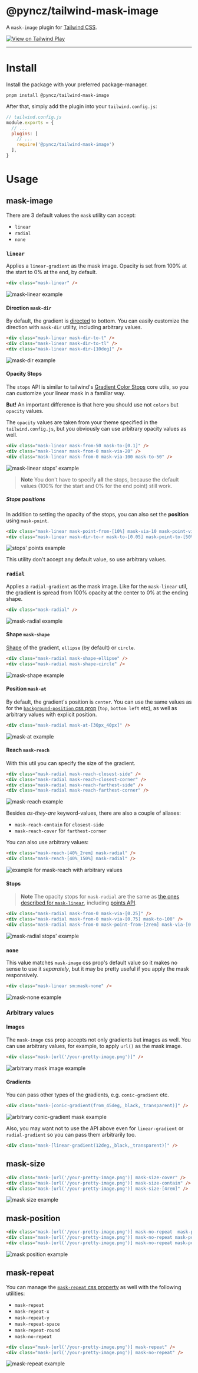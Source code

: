 # @pyncz/tailwind-mask-image

A `mask-image` plugin for [Tailwind CSS](https://tailwindcss.com).

[<img alt="View on Tailwind Play" src="https://img.shields.io/badge/View%20on%20Tailwind%20Play-%2357a7e1.svg?logo=tailwindcss&logoColor=white&style=flat-square" />](https://play.tailwindcss.com/szgRchW420)

---

# Install

Install the package with your preferred package-manager.
```
pnpm install @pyncz/tailwind-mask-image
```

After that, simply add the plugin into your `tailwind.config.js`:

```js
// tailwind.config.js
module.exports = {
  // ...
  plugins: [
    // ...
    require('@pyncz/tailwind-mask-image')
  ],
}
```


# Usage

## mask-image

There are 3 default values the `mask` utility can accept:
- `linear`
- `radial`
- `none`


### `linear`

Applies a `linear-gradient` as the mask image. Opacity is set from 100% at the start to 0% at the end, by default.

```html
<div class="mask-linear" />
```
![mask-linear example](examples/mask-linear.png)

#### Direction `mask-dir`

By default, the gradient is [directed](https://developer.mozilla.org/en-US/docs/Web/CSS/gradient/linear-gradient#values) to bottom. You can easily customize the direction with `mask-dir` utility, including arbitrary values.

```html
<div class="mask-linear mask-dir-to-t" />
<div class="mask-linear mask-dir-to-tl" />
<div class="mask-linear mask-dir-[10deg]" />
```
![mask-dir example](examples/mask-dir.png)

#### Opacity Stops

The `stops` API is similar to tailwind's [Gradient Color Stops](https://tailwindcss.com/docs/gradient-color-stops) core utils, so you can customize your linear mask in a familiar way.

**But!** An important difference is that here you should use not `colors` but `opacity` values.

The `opacity` values are taken from your theme specified in the `tailwind.config.js`, but you obviously can use arbitrary opacity values as well.

```html
<div class="mask-linear mask-from-50 mask-to-[0.1]" />
<div class="mask-linear mask-from-0 mask-via-20" />
<div class="mask-linear mask-from-0 mask-via-100 mask-to-50" />
```
![mask-linear stops' example](examples/mask-linear-stops.png)

> **Note**
> You don't have to specify **all** the stops, because the default values (100% for the start and 0% for the end point) still work.

##### Stops positions

In addition to setting the opacity of the stops, you can also set the **position** using `mask-point`.

```html
<div class="mask-linear mask-point-from-[10%] mask-via-10 mask-point-via-[30%] mask-to-100" />
<div class="mask-linear mask-dir-to-r mask-to-[0.05] mask-point-to-[50%]" />
```
![stops' points example](examples/mask-linear-stops-points.png)

This utility don't accept any default value, so use arbitrary values.

### `radial`

Applies a `radial-gradient` as the mask image. Like for the `mask-linear` util, the gradient is spread from 100% opacity at the center to 0% at the ending shape.

```html
<div class="mask-radial" />
```
![mask-radial example](examples/mask-radial.png)

#### Shape `mask-shape`

[Shape](https://developer.mozilla.org/en-US/docs/Web/CSS/gradient/radial-gradient#values) of the gradient, `ellipse` (by default) or `circle`.

```html
<div class="mask-radial mask-shape-ellipse" />
<div class="mask-radial mask-shape-circle" />
```
![mask-shape example](examples/mask-shape.png)

#### Position `mask-at`

By default, the gradient's position is `center`. You can use the same values as for the [`background-position` css prop](https://developer.mozilla.org/en-US/docs/Web/CSS/background-position#syntax) (`top`, `bottom left` etc), as well as arbitrary values with explicit position.

```html
<div class="mask-radial mask-at-[30px_40px]" />
```
![mask-at example](examples/mask-at.png)

#### Reach `mask-reach`

With this util you can specify the size of the gradient.

```html
<div class="mask-radial mask-reach-closest-side" />
<div class="mask-radial mask-reach-closest-corner" />
<div class="mask-radial mask-reach-farthest-side" />
<div class="mask-radial mask-reach-farthest-corner" />
```
![mask-reach example](examples/mask-reach.png)

Besides *as-they-are* keyword-values, there are also a couple of aliases:
- `mask-reach-contain` for `closest-side`
- `mask-reach-cover` for `farthest-corner`

You can also use arbitrary values:

```html
<div class="mask-reach-[40%_2rem] mask-radial" />
<div class="mask-reach-[40%_150%] mask-radial" />
```
![example for mask-reach with arbitrary values](examples/mask-reach-arbitrary.png)

#### Stops

> **Note**
> The opacity stops for `mask-radial` are the same as [the ones described for `mask-linear`](#opacity-stops), including [points API](#stops-positions).

```html
<div class="mask-radial mask-from-0 mask-via-[0.25]" />
<div class="mask-radial mask-from-0 mask-via-[0.75] mask-to-100" />
<div class="mask-radial mask-from-0 mask-point-from-[2rem] mask-via-[0.75] mask-point-via-[3rem]" />
```
![mask-radial stops' example](examples/mask-radial-stops.png)


### `none`

This value matches `mask-image` css prop's default value so it makes no sense to use it *separately*, but it may be pretty useful if you apply the mask responsively.

```html
<div class="mask-linear sm:mask-none" />
```
![mask-none example](examples/mask-none.png)


### Arbitrary values

#### Images

The `mask-image` css prop accepts not only gradients but images as well. You can use arbitrary values, for example, to apply `url()` as the mask image.

```html
<div class="mask-[url('/your-pretty-image.png')]" />
```
![arbitrary mask image example](examples/arbitrary-image.png)

#### Gradients

You can pass other types of the gradients, e.g. `conic-gradient` etc.

```html
<div class="mask-[conic-gradient(from_45deg,_black,_transparent)]" />
```
![arbitrary conic-gradient mask example](examples/arbitrary-conic-gradient.png)

Also, you may want not to use the API above even for `linear-gradient` or `radial-gradient` so you can pass them arbitrarily too.

```html
<div class="mask-[linear-gradient(12deg,_black,_transparent)]" />
```


## mask-size

```html
<div class="mask-[url('/your-pretty-image.png')] mask-size-cover" />
<div class="mask-[url('/your-pretty-image.png')] mask-size-contain" />
<div class="mask-[url('/your-pretty-image.png')] mask-size-[4rem]" />
```
![mask size example](examples/mask-size.png)


## mask-position

```html
<div class="mask-[url('/your-pretty-image.png')] mask-no-repeat  mask-position-left-bottom" />
<div class="mask-[url('/your-pretty-image.png')] mask-no-repeat mask-position-center" />
<div class="mask-[url('/your-pretty-image.png')] mask-no-repeat mask-position-[0.5rem_25%]" />
```
![mask position example](examples/mask-position.png)


## mask-repeat

You can manage the [`mask-repeat` css property](https://developer.mozilla.org/en-US/docs/Web/CSS/mask-repeat) as well with the following utilities:
- `mask-repeat`
- `mask-repeat-x`
- `mask-repeat-y`
- `mask-repeat-space`
- `mask-repeat-round`
- `mask-no-repeat`

```html
<div class="mask-[url('/your-pretty-image.png')] mask-repeat" />
<div class="mask-[url('/your-pretty-image.png')] mask-no-repeat" />
```
![mask-repeat example](examples/mask-repeat.png)
